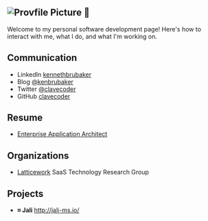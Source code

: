 <!-- markdownlint-disable first-line-h1 first-header-h1 -->

## ![Provfile Picture](http://gravatar.com/avatar/d09f0e413bbefdf600c3b7eae145a559?s=80&d=mm) 🔑

Welcome to my personal software development page! Here's how to interact with me, what I do, and what I'm working on.

## Communication

- LinkedIn <a href="https://www.linkedin.com/in/kennethbrubaker" target="_blank">kennethbrubaker</a>
- Blog <a href="https://medium.com/@kenbrubaker" target="_blank">@kenbrubaker</a>
- Twitter <a href="https://twitter.com/clavecoder" target="_blank">@clavecoder</a>
- GitHub <a href="https://github.com/clavecoder" target="_blank">clavecoder</a>

## Resume

- [Enterprise Application Architect](./resume/kenbrubaker.md)

## Organizations

- <a href="https://latticework.github.io/" target="_blank">Latticework</a>
  SaaS Technology Research Group

## Projects

- **⌗ Jali**  <a href="http://jali-ms.io/" target="_blank">http://jali-ms.io/</a>
